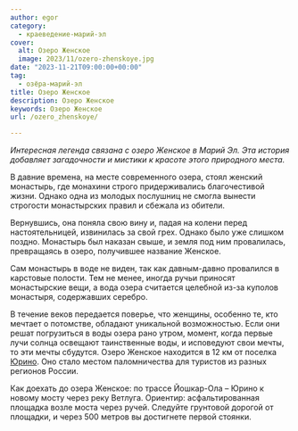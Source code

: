 ```yaml
---
author: egor
category:
  - краеведение-марий-эл
cover:
  alt: Озеро Женское
  image: 2023/11/ozero-zhenskoye.jpg
date: "2023-11-21T09:00:00+00:00"
tag:
  - озёра-марий-эл
title: Озеро Женское
description: Озеро Женское
keywords: Озеро Женское
url: /ozero_zhenskoye/

---
```

_Интересная легенда связана с озеро Женское в Марий Эл. Эта история добавляет загадочности и мистики к красоте этого природного места._

В давние времена, на месте современного озера, стоял женский монастырь, где монахини строго придерживались благочестивой жизни. Однако одна из молодых послушниц не смогла вынести строгости монастырских правил и сбежала из обители.

Вернувшись, она поняла свою вину и, падая на колени перед настоятельницей, извинилась за свой грех. Однако было уже слишком поздно. Монастырь был наказан свыше, и земля под ним провалилась, превращаясь в озеро, получившее название Женское.

Сам монастырь в воде не виден, так как давным-давно провалился в карстовые полости. Тем не менее, иногда ручьи приносят монастырские вещи, а вода озера считается целебной из-за куполов монастыря, содержавших серебро.

В течение веков передается поверье, что женщины, особенно те, кто мечтает о потомстве, обладают уникальной возможностью. Если они решат погрузиться в воды озера рано утром, момент, когда первые лучи солнца освещают таинственные воды, и исповедуют свои мечты, то эти мечты сбудутся. Озеро Женское находится в 12 км от поселка [Юрино](/zamok-sheremeteva/). Оно стало местом паломничества для туристов из разных регионов России.

Как доехать до озера Женское: по трассе Йошкар-Ола – Юрино к новому мосту через реку Ветлуга. Ориентир: асфальтированная площадка возле моста через ручей. Следуйте грунтовой дорогой от площадки, и через 500 метров вы достигнете первой стоянки.
